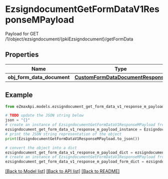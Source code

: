 # EzsigndocumentGetFormDataV1ResponseMPayload

Payload for GET /1/object/ezsigndocument/{pkiEzsigndocument}/getFormData

## Properties

Name | Type | Description | Notes
------------ | ------------- | ------------- | -------------
**obj_form_data_document** | [**CustomFormDataDocumentResponse**](CustomFormDataDocumentResponse.md) |  | 

## Example

```python
from eZmaxApi.models.ezsigndocument_get_form_data_v1_response_m_payload import EzsigndocumentGetFormDataV1ResponseMPayload

# TODO update the JSON string below
json = "{}"
# create an instance of EzsigndocumentGetFormDataV1ResponseMPayload from a JSON string
ezsigndocument_get_form_data_v1_response_m_payload_instance = EzsigndocumentGetFormDataV1ResponseMPayload.from_json(json)
# print the JSON string representation of the object
print(EzsigndocumentGetFormDataV1ResponseMPayload.to_json())

# convert the object into a dict
ezsigndocument_get_form_data_v1_response_m_payload_dict = ezsigndocument_get_form_data_v1_response_m_payload_instance.to_dict()
# create an instance of EzsigndocumentGetFormDataV1ResponseMPayload from a dict
ezsigndocument_get_form_data_v1_response_m_payload_form_dict = ezsigndocument_get_form_data_v1_response_m_payload.from_dict(ezsigndocument_get_form_data_v1_response_m_payload_dict)
```
[[Back to Model list]](../README.md#documentation-for-models) [[Back to API list]](../README.md#documentation-for-api-endpoints) [[Back to README]](../README.md)


